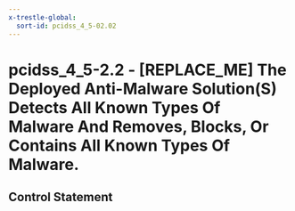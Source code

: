 ```yaml
---
x-trestle-global:
  sort-id: pcidss_4_5-02.02
---
```


# pcidss_4_5-2.2 - \[REPLACE_ME\] The Deployed Anti-Malware Solution(S) Detects All Known Types Of Malware And Removes, Blocks, Or Contains All Known Types Of Malware.

## Control Statement
